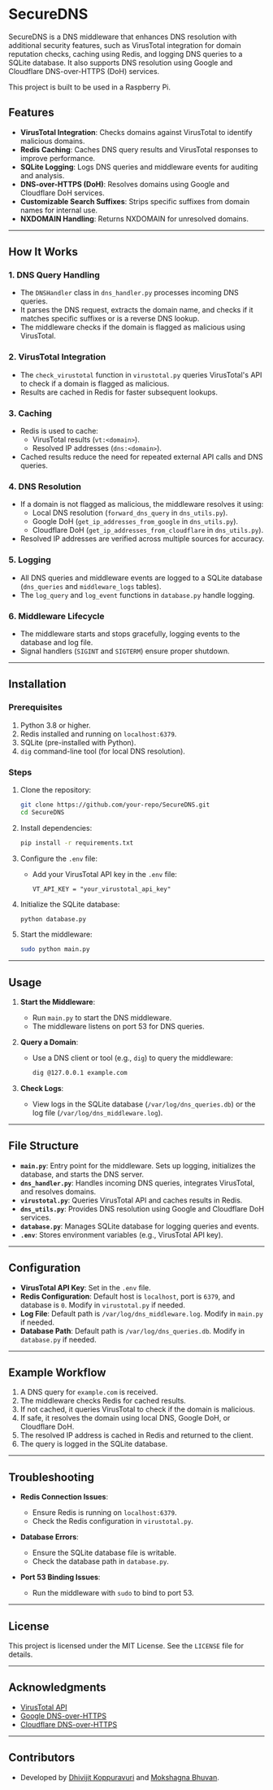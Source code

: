 # SecureDNS

SecureDNS is a DNS middleware that enhances DNS resolution with additional security features, such as VirusTotal integration for domain reputation checks, caching using Redis, and logging DNS queries to a SQLite database. It also supports DNS resolution using Google and Cloudflare DNS-over-HTTPS (DoH) services.

This project is built to be used in a Raspberry Pi.

## Features

- **VirusTotal Integration**: Checks domains against VirusTotal to identify malicious domains.
- **Redis Caching**: Caches DNS query results and VirusTotal responses to improve performance.
- **SQLite Logging**: Logs DNS queries and middleware events for auditing and analysis.
- **DNS-over-HTTPS (DoH)**: Resolves domains using Google and Cloudflare DoH services.
- **Customizable Search Suffixes**: Strips specific suffixes from domain names for internal use.
- **NXDOMAIN Handling**: Returns NXDOMAIN for unresolved domains.

---

## How It Works

### 1. **DNS Query Handling**
- The `DNSHandler` class in `dns_handler.py` processes incoming DNS queries.
- It parses the DNS request, extracts the domain name, and checks if it matches specific suffixes or is a reverse DNS lookup.
- The middleware checks if the domain is flagged as malicious using VirusTotal.

### 2. **VirusTotal Integration**
- The `check_virustotal` function in `virustotal.py` queries VirusTotal's API to check if a domain is flagged as malicious.
- Results are cached in Redis for faster subsequent lookups.

### 3. **Caching**
- Redis is used to cache:
  - VirusTotal results (`vt:<domain>`).
  - Resolved IP addresses (`dns:<domain>`).
- Cached results reduce the need for repeated external API calls and DNS queries.

### 4. **DNS Resolution**
- If a domain is not flagged as malicious, the middleware resolves it using:
  - Local DNS resolution (`forward_dns_query` in `dns_utils.py`).
  - Google DoH (`get_ip_addresses_from_google` in `dns_utils.py`).
  - Cloudflare DoH (`get_ip_addresses_from_cloudflare` in `dns_utils.py`).
- Resolved IP addresses are verified across multiple sources for accuracy.

### 5. **Logging**
- All DNS queries and middleware events are logged to a SQLite database (`dns_queries` and `middleware_logs` tables).
- The `log_query` and `log_event` functions in `database.py` handle logging.

### 6. **Middleware Lifecycle**
- The middleware starts and stops gracefully, logging events to the database and log file.
- Signal handlers (`SIGINT` and `SIGTERM`) ensure proper shutdown.

---

## Installation

### Prerequisites
1. Python 3.8 or higher.
2. Redis installed and running on `localhost:6379`.
3. SQLite (pre-installed with Python).
4. `dig` command-line tool (for local DNS resolution).

### Steps
1. Clone the repository:
   ```bash
   git clone https://github.com/your-repo/SecureDNS.git
   cd SecureDNS
   ```

2. Install dependencies:
   ```bash
   pip install -r requirements.txt
   ```

3. Configure the `.env` file:
   - Add your VirusTotal API key in the `.env` file:
     ```
     VT_API_KEY = "your_virustotal_api_key"
     ```

4. Initialize the SQLite database:
   ```bash
   python database.py
   ```

5. Start the middleware:
   ```bash
   sudo python main.py
   ```

---

## Usage

1. **Start the Middleware**:
   - Run `main.py` to start the DNS middleware.
   - The middleware listens on port 53 for DNS queries.

2. **Query a Domain**:
   - Use a DNS client or tool (e.g., `dig`) to query the middleware:
     ```bash
     dig @127.0.0.1 example.com
     ```

3. **Check Logs**:
   - View logs in the SQLite database (`/var/log/dns_queries.db`) or the log file (`/var/log/dns_middleware.log`).

---

## File Structure

- **`main.py`**: Entry point for the middleware. Sets up logging, initializes the database, and starts the DNS server.
- **`dns_handler.py`**: Handles incoming DNS queries, integrates VirusTotal, and resolves domains.
- **`virustotal.py`**: Queries VirusTotal API and caches results in Redis.
- **`dns_utils.py`**: Provides DNS resolution using Google and Cloudflare DoH services.
- **`database.py`**: Manages SQLite database for logging queries and events.
- **`.env`**: Stores environment variables (e.g., VirusTotal API key).

---

## Configuration

- **VirusTotal API Key**: Set in the `.env` file.
- **Redis Configuration**: Default host is `localhost`, port is `6379`, and database is `0`. Modify in `virustotal.py` if needed.
- **Log File**: Default path is `/var/log/dns_middleware.log`. Modify in `main.py` if needed.
- **Database Path**: Default path is `/var/log/dns_queries.db`. Modify in `database.py` if needed.

---

## Example Workflow

1. A DNS query for `example.com` is received.
2. The middleware checks Redis for cached results.
3. If not cached, it queries VirusTotal to check if the domain is malicious.
4. If safe, it resolves the domain using local DNS, Google DoH, or Cloudflare DoH.
5. The resolved IP address is cached in Redis and returned to the client.
6. The query is logged in the SQLite database.

---

## Troubleshooting

- **Redis Connection Issues**:
  - Ensure Redis is running on `localhost:6379`.
  - Check the Redis configuration in `virustotal.py`.

- **Database Errors**:
  - Ensure the SQLite database file is writable.
  - Check the database path in `database.py`.

- **Port 53 Binding Issues**:
  - Run the middleware with `sudo` to bind to port 53.

---

## License

This project is licensed under the MIT License. See the `LICENSE` file for details.

---

## Acknowledgments

- [VirusTotal API](https://www.virustotal.com/)
- [Google DNS-over-HTTPS](https://developers.google.com/speed/public-dns/docs/dns-over-https)
- [Cloudflare DNS-over-HTTPS](https://developers.cloudflare.com/1.1.1.1/dns-over-https/)

---

## Contributors

- Developed by [Dhivijit Koppuravuri](https://github.com/dhivijit) and [Mokshagna Bhuvan](https://github.com/MokshagnaBhuvan).


